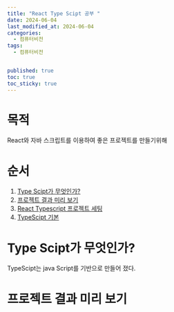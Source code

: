 ```yaml
---
title: "React Type Scipt 공부 "
date: 2024-06-04
last_modified_at: 2024-06-04
categories:
  - 컴퓨터비전
tags:
  - 컴퓨터비전


published: true
toc: true
toc_sticky: true
---
```


# 목적
React와 자바 스크립트를 이용하여 좋은 프로젝트를 만들기위해


# 순서
1. [Type Scipt가 무엇인가?](#type-scipt가-무엇인가)
2. [프로젝트 결과 미리 보기](#프로젝트-결과-미리-보기)
3. [React Typescript 프로젝트 세팅](#react-typescript-프로젝트-세팅)
4. [TypeScipt 기본](#TypeScipt-기본)
#  Type Scipt가 무엇인가?

TypeScipt는 java Script를 기반으로 만들어 졌다.

# 프로젝트 결과 미리 보기
[최종 결과 ](/assets/img/React/1%EA%B0%95%20%EC%98%81%EC%83%81.png)


# React Typescript 프로젝트 세팅

 타입 스크립트를 시작하는 리액트 만들기 위해서 다음을 시행한다.
```sh
npx create-react-app typescript-tutorial --template typescript
```

 해당 프로젝트에 들어가서 프로그램이 제대로 돌아가는확인한다.

 ```
 npm start
 ```

 사용하지 않을 파일 삭제한다
 1. logo.svg( 파일안에 들어가서 쓰는곳도 지워야한다)
 2. setupTest.ts
 3. reportWebVitals.ts (파일에서 쓰는곳이 있는데 찾아서 지우면된다)
 4. App.test.tsx

# TypeScipt 기본
1. 변수 선언시 자료형을 밝혀줘야한다

``` 
let name: String  = "Leejeunghun";
```

2. 자료형을 맞는 형태를 써야한다

```
let name: string;
let age : number;
let isStudent : boolean;
let hobbies: string[]; 
let role:[number,string] ;//튜플
```


// 오브젝트도 선언이 가능하다
type Person= {
    name : string;
    age? : number; // 옵션으로 추가할 수 있따.
}


3. 리스트 선언
let lotsOfPeople: Person[]; //오브젝트 리스트 선언이 가능하다.


4. union 선언 숫자 글자 둘다 쓰고 싶을때
let age : number | string;

/** 함수 선언 방법 1번
function printName (name: string){
    console.log(name);
}
printName("piysh")
*/

/** 함수 선언 방법 2번  이것 자주 쓰는 틋하다
let printName : (name: String) => never;
let printName : (name: String) => void;
차이가 있다.
*/

let name : any; // 제한이 없는 함수 권장하지 않음 
let personName: unknown; // 알지 못하는 경우

name = 5; // 에러
role = [5,"something"];



 클래스 상속 
interface person = {
    name: "piysh",
    age : 22,
}

interface Guy extends Person {
    Profession:string;
}
연장하면서 쓸수 있다.


type X = {
    a: string;
    b: number;
};

type Y = X &{
    c: string;
    d: number;
};

// 에러 발생
let y:Y = { 
    c: 'efas'
    d: 42,
};

```


# 참조
 1. 확장 프로그램 사용후 해당 명령어 수행시 기본적인 틀 만들어준다

```
rafce

```
2. css 선언 참조 규칙 공부 필요


# 자료 출처
1. 메인 강의 자료
https://www.youtube.com/watch?v=FJDVKeh7RJI&ab_channel=freeCodeCamp.org

2. 강의자 유투버
https://www.youtube.com/@RoadsideCoder

3. typeScipt 설치 링크
https://create-react-app.dev/docs/adding-typescript/

4. typeScirpt 참조
https://www.typescriptlang.org/ko/

5. 코드 출처
https://github.com/piyush-eon/react-typescript-taskify

6. 자동완성 프로그램 추천
ES7 React/Redux/GraphQL/R